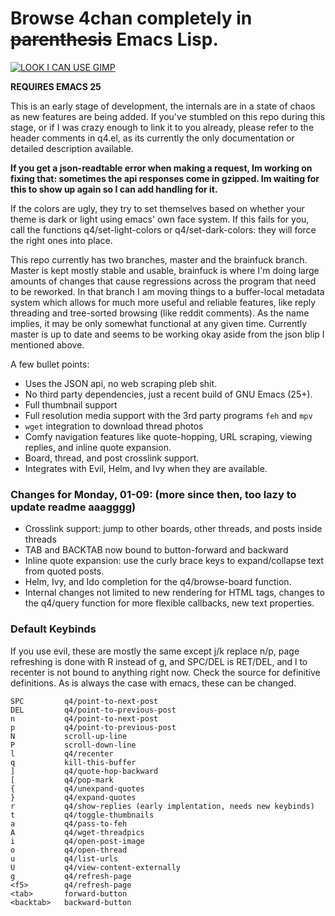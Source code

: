 # Browse 4chan completely in ~~parenthesis~~ Emacs Lisp.

[![LOOK I CAN USE GIMP](https://raw.githubusercontent.com/desvox/q4/brainfuck/qbanner.png)](#banner)

**REQUIRES EMACS 25**

This is an early stage of development, the internals are in a state of chaos as new features are being added. If you've stumbled on this repo during this stage, or if I was crazy enough to link it to you already, please refer to the header comments in q4.el, as its currently the only documentation or detailed description available.

**If you get a json-readtable error when making a request, Im working on fixing that: sometimes the api responses come in gzipped. Im waiting for this to show up again so I can add handling for it.**
 
If the colors are ugly, they try to set themselves based on whether your theme is dark or light using emacs' own face system. If this fails for you, call the functions q4/set-light-colors or q4/set-dark-colors: they will force the right ones into place.

This repo currently has two branches, master and the brainfuck branch. Master is kept mostly stable and usable, brainfuck is where I'm doing large amounts of changes that cause regressions across the program that need to be reworked. In that branch I am moving things to a buffer-local metadata system which allows for much more useful and reliable features, like reply threading and tree-sorted browsing (like reddit comments). As the name implies, it may be only somewhat functional at any given time. Currently master is up to date and seems to be working okay aside from the json blip I mentioned above.

A few bullet points:
  * Uses the JSON api, no web scraping pleb shit.
  * No third party dependencies, just a recent build of GNU Emacs (25+).
  * Full thumbnail support
  * Full resolution media support with the 3rd party programs `feh` and `mpv`
  * `wget` integration to download thread photos
  * Comfy navigation features like quote-hopping, URL scraping, viewing replies, and inline quote expansion.
  * Board, thread, and post crosslink support.
  * Integrates with Evil, Helm, and Ivy when they are available.

### Changes for Monday, 01-09: (more since then, too lazy to update readme aaagggg)
  * Crosslink support: jump to other boards, other threads, and posts inside threads
  * TAB and BACKTAB now bound to button-forward and backward
  * Inline quote expansion: use the curly brace keys to expand/collapse text from quoted posts.
  * Helm, Ivy, and Ido completion for the q4/browse-board function.
  * Internal changes not limited to new rendering for HTML <a> tags, changes to the q4/query function for more flexible callbacks, new text properties.

### Default Keybinds
If you use evil, these are mostly the same except j/k replace n/p, page refreshing is done with R instead of g, and SPC/DEL is RET/DEL, and l to recenter is not bound to anything right now. Check the source for definitive definitions. As is always the case with emacs, these can be changed.

    SPC         q4/point-to-next-post
    DEL         q4/point-to-previous-post
    n           q4/point-to-next-post
    p           q4/point-to-previous-post
    N           scroll-up-line
    P           scroll-down-line
    l           q4/recenter
    q           kill-this-buffer
    ]           q4/quote-hop-backward
    [           q4/pop-mark
    {           q4/unexpand-quotes
    }           q4/expand-quotes
    r           q4/show-replies (early implentation, needs new keybinds)
    t           q4/toggle-thumbnails
    a           q4/pass-to-feh
    A           q4/wget-threadpics
    i           q4/open-post-image
    o           q4/open-thread
    u           q4/list-urls
    U           q4/view-content-externally
    g           q4/refresh-page
    <f5>        q4/refresh-page
    <tab>       forward-button
    <backtab>   backward-button

